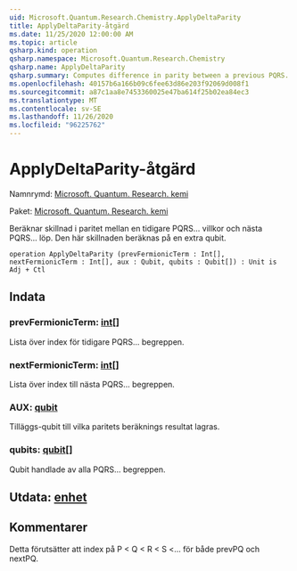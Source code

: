 ```yaml
---
uid: Microsoft.Quantum.Research.Chemistry.ApplyDeltaParity
title: ApplyDeltaParity-åtgärd
ms.date: 11/25/2020 12:00:00 AM
ms.topic: article
qsharp.kind: operation
qsharp.namespace: Microsoft.Quantum.Research.Chemistry
qsharp.name: ApplyDeltaParity
qsharp.summary: Computes difference in parity between a previous PQRS... terms and the next PQRS... term. This difference is computed on a auxiliary qubit.
ms.openlocfilehash: 40157b6a166b09c6fee63d86e203f92069d008f1
ms.sourcegitcommit: a87c1aa8e7453360025e47ba614f25b02ea84ec3
ms.translationtype: MT
ms.contentlocale: sv-SE
ms.lasthandoff: 11/26/2020
ms.locfileid: "96225762"
---
```

# <a name="applydeltaparity-operation"></a>ApplyDeltaParity-åtgärd

Namnrymd: [Microsoft. Quantum. Research. kemi](xref:Microsoft.Quantum.Research.Chemistry)

Paket: [Microsoft. Quantum. Research. kemi](https://nuget.org/packages/Microsoft.Quantum.Research.Chemistry)


Beräknar skillnad i paritet mellan en tidigare PQRS... villkor och nästa PQRS... löp. Den här skillnaden beräknas på en extra qubit.

```qsharp
operation ApplyDeltaParity (prevFermionicTerm : Int[], nextFermionicTerm : Int[], aux : Qubit, qubits : Qubit[]) : Unit is Adj + Ctl
```


## <a name="input"></a>Indata

### <a name="prevfermionicterm--int"></a>prevFermionicTerm: [int](xref:microsoft.quantum.lang-ref.int)[]

Lista över index för tidigare PQRS... begreppen.


### <a name="nextfermionicterm--int"></a>nextFermionicTerm: [int](xref:microsoft.quantum.lang-ref.int)[]

Lista över index till nästa PQRS... begreppen.


### <a name="aux--qubit"></a>AUX: [qubit](xref:microsoft.quantum.lang-ref.qubit)

Tilläggs-qubit till vilka paritets beräknings resultat lagras.


### <a name="qubits--qubit"></a>qubits: [qubit](xref:microsoft.quantum.lang-ref.qubit)[]

Qubit handlade av alla PQRS... begreppen.



## <a name="output--unit"></a>Utdata: [enhet](xref:microsoft.quantum.lang-ref.unit)



## <a name="remarks"></a>Kommentarer

Detta förutsätter att index på P < Q < R < S <... för både prevPQ och nextPQ.